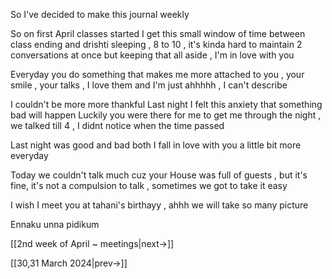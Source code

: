
So I've decided to make this journal weekly

So on first April classes started 
I get this small window of time between class ending and drishti sleeping , 8 to 10 , it's kinda hard to maintain 2 conversations at once but keeping that all aside , I'm in love with you

Everyday you do something that makes me more attached to you , your smile , your talks , I love them and I'm just ahhhhh , I can't describe

I couldn't be more more thankful 
Last night I felt this anxiety that something bad will happen 
Luckily you were there for me to get me through the night , we talked till 4 , I didnt notice when the time passed 

Last night was good and bad both
I fall in love with you a little bit more everyday

Today we couldn't talk much cuz your House was full of guests , but it's fine, it's not a compulsion to talk , sometimes we got to take it easy

I wish I meet you at tahani's birthayy , ahhh we will take so many picture 

Ennaku unna pidikum

[[2nd week of April ~ meetings|next->]]

[[30,31 March 2024|prev->]]